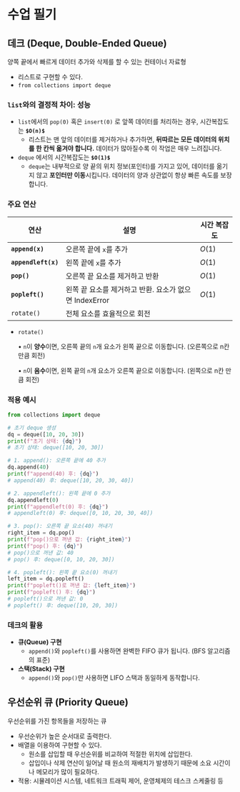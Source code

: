 # 수업 필기

## 데크 (Deque, Double-Ended Queue)

양쪽 끝에서 빠르게 데이터 추가와 삭제를 할 수 있는 컨테이너 자료형

- 리스트로 구현할 수 있다.
- `from collections import deque`

### `list`와의 결정적 차이: 성능

- `list`에서의 `pop(0)` 혹은 `insert(0)` 로 앞쪽 데이터를 처리하는 경우, 시간복잡도는 **`$O(n)$`**
    - 리스트는 맨 앞의 데이터를 제거하거나 추가하면, **뒤따르는 모든 데이터의 위치를 한 칸씩 옮겨야 합니다.** 데이터가 많아질수록 이 작업은 매우 느려집니다.
- `deque` 에서의 시간복잡도는 **`$O(1)$`**
    - `deque`는 내부적으로 양 끝의 위치 정보(포인터)를 가지고 있어, 데이터를 옮기지 않고 **포인터만 이동**시킵니다. 데이터의 양과 상관없이 항상 빠른 속도를 보장합니다.

### 주요 연산

| 연산 | 설명 | 시간 복잡도 |
| --- | --- | --- |
| **`append(x)`** | 오른쪽 끝에 `x`를 추가 | $O(1)$ |
| **`appendleft(x)`** | 왼쪽 끝에 `x`를 추가 | $O(1)$ |
| **`pop()`** | 오른쪽 끝 요소를 제거하고 반환 | $O(1)$ |
| **`popleft()`** | 왼쪽 끝 요소를 제거하고 반환. 요소가 없으면 IndexError | $O(1)$ |
| `rotate()` | 전체 요소를 효율적으로 회전 |  |


- `rotate()`

    • `n`이 **양수**이면, 오른쪽 끝의 `n`개 요소가 왼쪽 끝으로 이동합니다.
    (오른쪽으로 n칸 만큼 회전)

    • `n`이 **음수**이면, 왼쪽 끝의 `n`개 요소가 오른쪽 끝으로 이동합니다.
    (왼쪽으로 n칸 만큼 회전) 

### 적용 예시

```python
from collections import deque

# 초기 deque 생성
dq = deque([10, 20, 30])
print(f"초기 상태: {dq}")
# 초기 상태: deque([10, 20, 30])

# 1. append(): 오른쪽 끝에 40 추가
dq.append(40)
print(f"append(40) 후: {dq}")
# append(40) 후: deque([10, 20, 30, 40])

# 2. appendleft(): 왼쪽 끝에 0 추가
dq.appendleft(0)
print(f"appendleft(0) 후: {dq}")
# appendleft(0) 후: deque([0, 10, 20, 30, 40])

# 3. pop(): 오른쪽 끝 요소(40) 꺼내기
right_item = dq.pop()
print(f"pop()으로 꺼낸 값: {right_item}")
print(f"pop() 후: {dq}")
# pop()으로 꺼낸 값: 40
# pop() 후: deque([0, 10, 20, 30])

# 4. popleft(): 왼쪽 끝 요소(0) 꺼내기
left_item = dq.popleft()
print(f"popleft()로 꺼낸 값: {left_item}")
print(f"popleft() 후: {dq}")
# popleft()으로 꺼낸 값: 0
# popleft() 후: deque([10, 20, 30])
```

### 데크의 활용

- **큐(Queue) 구현**
    - `append()`와 `popleft()`를 사용하면 완벽한 FIFO 큐가 됩니다. (BFS 알고리즘의 표준)
- **스택(Stack) 구현**
    - `append()`와 `pop()`만 사용하면 LIFO 스택과 동일하게 동작합니다.


## 우선순위 큐 (Priority Queue)

우선순위를 가진 항목들을 저장하는 큐

- 우선순위가 높은 순서대로 출력한다.
- 배열을 이용하여 구현할 수 있다.
    - 원소를 삽입할 때 우선순위를 비교하여 적절한 위치에 삽입한다.
    - 삽입이나 삭제 연산이 일어날 때 원소의 재배치가 발생하기 때문에 소요 시간이나 메모리가 많이 필요하다.
- 적용: 시뮬레이션 시스템, 네트워크 트래픽 제어, 운영체제의 테스크 스케줄링 등